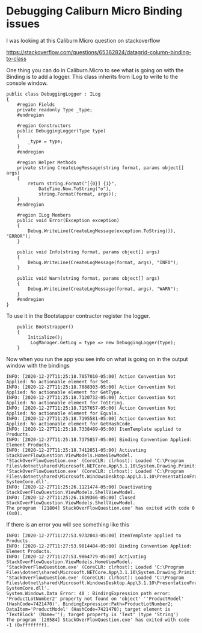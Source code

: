# Debugging Caliburn Micro Binding issues

I was looking at this Caliburn Micro question on stackoverflow

https://stackoverflow.com/questions/65362824/datagrid-column-binding-to-class

One thing you can do in Caliburn.Micro to see what is going on with the Binding is to add a logger. This class inherits from ILog to write to the console window.

    public class DebuggingLogger : ILog
    {
        #region Fields
        private readonly Type _type;
        #endregion

        #region Constructors
        public DebuggingLogger(Type type)
        {
            _type = type;
        }
        #endregion

        #region Helper Methods
        private string CreateLogMessage(string format, params object[] args)
        {
            return string.Format("[{0}] {1}",
                DateTime.Now.ToString("o"),
                string.Format(format, args));
        }
        #endregion

        #region ILog Members
        public void Error(Exception exception)
        {
            Debug.WriteLine(CreateLogMessage(exception.ToString()), "ERROR");
        }

        public void Info(string format, params object[] args)
        {
            Debug.WriteLine(CreateLogMessage(format, args), "INFO");
        }

        public void Warn(string format, params object[] args)
        {
            Debug.WriteLine(CreateLogMessage(format, args), "WARN");
        }
        #endregion
    }


To use it in the Bootstapper contractor register the logger.

        public Bootstrapper()
        {
            Initialize();
             LogManager.GetLog = type => new DebuggingLogger(type);
        }
        
        
 Now when you run the app you see info on what is going on in the output window with the bindings
 
    INFO: [2020-12-27T11:25:18.7057010-05:00] Action Convention Not Applied: No actionable element for Set.
    INFO: [2020-12-27T11:25:18.7088303-05:00] Action Convention Not Applied: No actionable element for GetType.
    INFO: [2020-12-27T11:25:18.7120732-05:00] Action Convention Not Applied: No actionable element for ToString.
    INFO: [2020-12-27T11:25:18.7157657-05:00] Action Convention Not Applied: No actionable element for Equals.
    INFO: [2020-12-27T11:25:18.7195581-05:00] Action Convention Not Applied: No actionable element for GetHashCode.
    INFO: [2020-12-27T11:25:18.7338489-05:00] ItemTemplate applied to Products.
    INFO: [2020-12-27T11:25:18.7375857-05:00] Binding Convention Applied: Element Products.
    INFO: [2020-12-27T11:25:18.7412851-05:00] Activating StackOverFlowQuestion.ViewModels.HomeViewModel.
    'StackOverFlowQuestion.exe' (CoreCLR: clrhost): Loaded 'C:\Program Files\dotnet\shared\Microsoft.NETCore.App\3.1.10\System.Drawing.Primitives.dll'. 
    'StackOverFlowQuestion.exe' (CoreCLR: clrhost): Loaded 'C:\Program Files\dotnet\shared\Microsoft.WindowsDesktop.App\3.1.10\PresentationFramework-SystemCore.dll'. 
    INFO: [2020-12-27T11:25:26.1121474-05:00] Deactivating StackOverFlowQuestion.ViewModels.ShellViewModel.
    INFO: [2020-12-27T11:25:26.1639366-05:00] Closed StackOverFlowQuestion.ViewModels.ShellViewModel.
    The program '[21804] StackOverFlowQuestion.exe' has exited with code 0 (0x0).

If there is an error you will see something like this

    INFO: [2020-12-27T11:27:53.9732043-05:00] ItemTemplate applied to Products.
    INFO: [2020-12-27T11:27:53.9814484-05:00] Binding Convention Applied: Element Products.
    INFO: [2020-12-27T11:27:53.9864779-05:00] Activating StackOverFlowQuestion.ViewModels.HomeViewModel.
    'StackOverFlowQuestion.exe' (CoreCLR: clrhost): Loaded 'C:\Program Files\dotnet\shared\Microsoft.NETCore.App\3.1.10\System.Drawing.Primitives.dll'. 
    'StackOverFlowQuestion.exe' (CoreCLR: clrhost): Loaded 'C:\Program Files\dotnet\shared\Microsoft.WindowsDesktop.App\3.1.10\PresentationFramework-SystemCore.dll'. 
    System.Windows.Data Error: 40 : BindingExpression path error: 'ProductLotNumber2' property not found on 'object' ''ProductModel' (HashCode=7421470)'. BindingExpression:Path=ProductLotNumber2; DataItem='ProductModel' (HashCode=7421470); target element is 'TextBlock' (Name=''); target property is 'Text' (type 'String')
    The program '[20584] StackOverFlowQuestion.exe' has exited with code -1 (0xffffffff).



